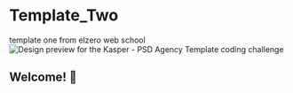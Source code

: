 # Template_Two

template one from elzero web school
![Design preview for the Kasper - PSD Agency Template coding challenge](./Design/om7r-2001.github.io_Template_Two_(1).png)

## Welcome! 👋

